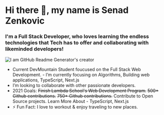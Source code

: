 # Hi there 👋, my name is Senad Zenkovic
### I'm a Full Stack Developer, who loves learning the endless technologies that Tech has to offer and collaborating with likeminded developers!

![I am GitHub Readme Generator's creator](https://www.nizek.com/wp-content/uploads/2018/10/Frontend-Development-.svg)


- Current DevMountain Student foucused on the Full Stack Web Development.   - I’m currently focusing on Algorithms, Building web applications, TypeScript, Next.js
- I’m looking to collaborate with other passionate developers.
- 2021 Goals: ~~Finish Lambda School's Web Development Program.~~ ~~500+ Github contributions.~~ ~~750+ Github contributions.~~ Contribute to Open Source projects. Learn More About - TypeScript, Next.js
- ⚡ Fun Fact: I love to workout & enjoy traveling to new places.
